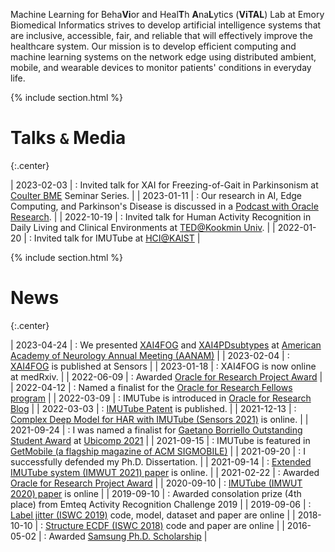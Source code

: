 ---
---

Machine Learning for Beha**Vi**or and Heal**T**h **A**na**L**ytics (**ViTAL**) Lab at Emory Biomedical Informatics strives to develop artificial intelligence systems that are inclusive, accessible, fair, and reliable that will effectively improve the healthcare system. Our mission is to develop efficient computing and machine learning systems on the network edge using distributed ambient, mobile, and wearable devices to monitor patients' conditions in everyday life. 

{% include section.html %}

# Talks $\mathtt{\&}$ Media
{:.center}

| 2023-02-03 | : Invited talk for XAI for Freezing-of-Gait in Parkinsonism at [Coulter BME](https://bme.gatech.edu/bme/) Seminar Series. | 
| 2023-01-11 | : Our research in AI, Edge Computing, and Parkinson's Disease is discussed in a [Podcast with Oracle Research](https://open.spotify.com/episode/5BqhO5SM7EeU4gUGWtOJot). | 
| 2022-10-19 | : Invited talk for Human Activity Recognition in Daily Living and Clinical Environments at [TED@Kookmin Univ](https://ted.kookmin.ac.kr/Home). | 
| 2022-01-20 | : Invited talk for IMUTube at [HCI@KAIST](https://hci.kaist.ac.kr/) | 

{% include section.html %}

# News
{:.center}

<style>
td, th {
   border: none!important;
}
</style>

| 2023-04-24 | : We presented [XAI4FOG](https://www.aan.com/MSA/Public/Events/AbstractDetails/54892) and [XAI4PDsubtypes](https://www.aan.com/MSA/Public/Events/AbstractDetails/54898) at [American Academy of Neurology Annual Meeting (AANAM)](https://www.aan.com/events/annual-meeting) | 
| 2023-02-04 | : [XAI4FOG](https://www.mdpi.com/1424-8220/23/4/1766) is published at Sensors | 
| 2023-01-18 | : XAI4FOG is now online at medRxiv. | 
| 2022-06-09 | : Awarded [Oracle for Research Project Award](https://go.oracle.com/research-project-award?elqCampaignId=314509&src1=:em:eo:ie:pt:::) | 
| 2022-04-12 | : Named a finalist for the [Oracle for Research Fellows program](https://blogs.oracle.com/research/post/research-fellows-program) | 
| 2022-03-09 | : IMUTube is introduced in [Oracle for Research Blog](https://blogs.oracle.com/research/post/georgia-institute-of-technology-uses-oracle-cloud-to-convert-videos-into-behavioral-data) | 
| 2022-03-03 | : [IMUTube Patent](https://patents.google.com/patent/US20220066544A1/en) is published. | 
| 2021-12-13 | : [Complex Deep Model for HAR with IMUTube (Sensors 2021)](https://www.mdpi.com/1424-8220/21/24/8337) is online. | 
| 2021-09-24 | : I was named a finalist for [Gaetano Borriello Outstanding Student Award](https://ubicomp.org/sc/) at [Ubicomp 2021](https://ubicomp.org/ubicomp2021/) | 
| 2021-09-15 | : IMUTube is featured in [GetMobile (a flagship magazine of ACM SIGMOBILE)](https://dl.acm.org/doi/abs/10.1145/3486880.3486891) | 
| 2021-09-20 | : I successfully defended my Ph.D. Dissertation. | 
| 2021-09-14 | : [Extended IMUTube system (IMWUT 2021) paper](https://dl.acm.org/doi/10.1145/3478096) is online. | 
| 2021-02-22 | : Awarded [Oracle for Research Project Award](https://go.oracle.com/research-project-award?elqCampaignId=314509&src1=:em:eo:ie:pt:::) | 
| 2020-09-10 | : [IMUTube (IMWUT 2020) paper](https://github.com/hyeokhyen/imutube) is online | 
| 2019-09-10 | : Awarded consolation prize (4th place) from Emteq Activity Recognition Challenge 2019 | 
| 2019-09-06 | : [Label jitter (ISWC 2019)](https://github.com/hyeokhyen/sat) code, model, dataset and paper are online | 
| 2018-10-10 | : [Structure ECDF (ISWC 2018)](https://sites.google.com/site/structureecdf/) code and paper are online | 
| 2016-05-02 | : Awarded [Samsung Ph.D. Scholarship](http://www.ssscholarship.com/) | 
